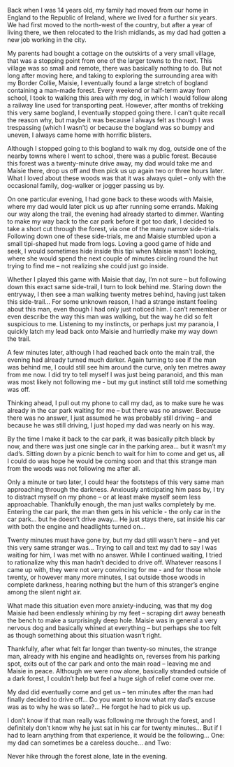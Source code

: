 Back when I was 14 years old, my family had moved from our home in England to the Republic of Ireland, where we lived for a further six years. We had first moved to the north-west of the country, but after a year of living there, we then relocated to the Irish midlands, as my dad had gotten a new job working in the city.   

My parents had bought a cottage on the outskirts of a very small village, that was a stopping point from one of the larger towns to the next. This village was so small and remote, there was basically nothing to do. But not long after moving here, and taking to exploring the surrounding area with my Border Collie, Maisie, I eventually found a large stretch of bogland containing a man-made forest. Every weekend or half-term away from school, I took to walking this area with my dog, in which I would follow along a railway line used for transporting peat. However, after months of trekking this very same bogland, I eventually stopped going there. I can’t quite recall the reason why, but maybe it was because I always felt as though I was trespassing (which I wasn’t) or because the bogland was so bumpy and uneven, I always came home with horrific blisters.  

Although I stopped going to this bogland to walk my dog, outside one of the nearby towns where I went to school, there was a public forest. Because this forest was a twenty-minute drive away, my dad would take me and Maisie there, drop us off and then pick us up again two or three hours later. What I loved about these woods was that it was always quiet – only with the occasional family, dog-walker or jogger passing us by.  

On one particular evening, I had gone back to these woods with Maisie, where my dad would later pick us up after running some errands. Making our way along the trail, the evening had already started to dimmer. Wanting to make my way back to the car park before it got too dark, I decided to take a short cut through the forest, via one of the many narrow side-trials. Following down one of these side-trials, me and Maisie stumbled upon a small tipi-shaped hut made from logs. Loving a good game of hide and seek, I would sometimes hide inside this tipi when Maisie wasn’t looking, where she would spend the next couple of minutes circling round the hut trying to find me – not realizing she could just go inside.  

Whether I played this game with Maisie that day, I’m not sure – but following down this exact same side-trail, I turn to look behind me. Staring down the entryway, I then see a man walking twenty metres behind, having just taken this side-trail... For some unknown reason, I had a strange instant feeling about this man, even though I had only just noticed him. I can’t remember or even describe the way this man was walking, but the way he did so felt suspicious to me. Listening to my instincts, or perhaps just my paranoia, I quickly latch my lead back onto Maisie and hurriedly make my way down the trail.  

A few minutes later, although I had reached back onto the main trail, the evening had already turned much darker. Again turning to see if the man was behind me, I could still see him around the curve, only ten metres away from me now. I did try to tell myself I was just being paranoid, and this man was most likely not following me - but my gut instinct still told me something was off.  

Thinking ahead, I pull out my phone to call my dad, as to make sure he was already in the car park waiting for me – but there was no answer. Because there was no answer, I just assumed he was probably still driving – and because he was still driving, I just hoped my dad was nearly on his way.  

By the time I make it back to the car park, it was basically pitch black by now, and there was just one single car in the parking area... but it wasn’t my dad’s. Sitting down by a picnic bench to wait for him to come and get us, all I could do was hope he would be coming soon and that this strange man from the woods was not following me after all.  

Only a minute or two later, I could hear the footsteps of this very same man approaching through the darkness. Anxiously anticipating him pass by, I try to distract myself on my phone – or at least make myself seem less approachable. Thankfully enough, the man just walks completely by me. Entering the car park, the man then gets in his vehicle - the only car in the car park... but he doesn’t drive away... He just stays there, sat inside his car with both the engine and headlights turned on...  

Twenty minutes must have gone by, but my dad still wasn’t here – and yet this very same stranger was... Trying to call and text my dad to say I was waiting for him, I was met with no answer. While I continued waiting, I tried to rationalize why this man hadn’t decided to drive off. Whatever reasons I came up with, they were not very convincing for me - and for those whole twenty, or however many more minutes, I sat outside those woods in complete darkness, hearing nothing but the hum of this stranger’s engine among the silent night air. 

What made this situation even more anxiety-inducing, was that my dog Maisie had been endlessly whining by my feet – scraping dirt away beneath the bench to make a surprisingly deep hole. Maisie was in general a very nervous dog and basically whined at everything – but perhaps she too felt as though something about this situation wasn’t right. 

Thankfully, after what felt far longer than twenty-so minutes, the strange man, already with his engine and headlights on, reverses from his parking spot, exits out of the car park and onto the main road – leaving me and Maisie in peace. Although we were now alone, basically stranded outside of a dark forest, I couldn’t help but feel a huge sigh of relief come over me.  

My dad did eventually come and get us – ten minutes after the man had finally decided to drive off... Do you want to know what my dad’s excuse was as to why he was so late?... He forgot he had to pick us up. 

I don’t know if that man really was following me through the forest, and I definitely don’t know why he just sat in his car for twenty minutes... But if I had to learn anything from that experience, it would be the following... One: my dad can sometimes be a careless douche... and Two:  

Never hike through the forest alone, late in the evening. 